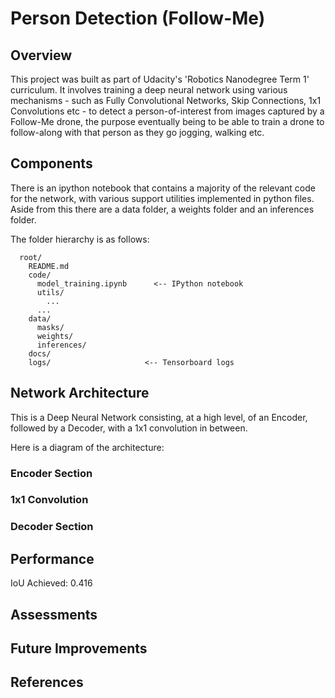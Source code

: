# Person Detection (Follow-Me)

## Overview

This project was built as part of Udacity's 'Robotics Nanodegree Term 1' curriculum. It involves training a deep neural network using various mechanisms - such as Fully Convolutional Networks, Skip Connections, 1x1 Convolutions etc - to detect a person-of-interest from images captured by a Follow-Me drone, the purpose eventually being to be able to train a drone to follow-along with that person as they go jogging, walking etc.

## Components

There is an ipython notebook that contains a majority of the relevant code for the network, with various support utilities implemented in python files. Aside from this there are a data folder, a weights folder and an inferences folder.

The folder hierarchy is as follows:
```
  root/
    README.md
    code/
      model_training.ipynb      <-- IPython notebook
      utils/
        ...
      ...
    data/
      masks/
      weights/
      inferences/
    docs/
    logs/                     <-- Tensorboard logs      
```

## Network Architecture

This is a Deep Neural Network consisting, at a high level, of an Encoder, followed by a Decoder, with a 1x1 convolution in between.

Here is a diagram of the architecture:

### Encoder Section

### 1x1 Convolution

### Decoder Section

## Performance

IoU Achieved: 0.416

## Assessments

## Future Improvements

## References
